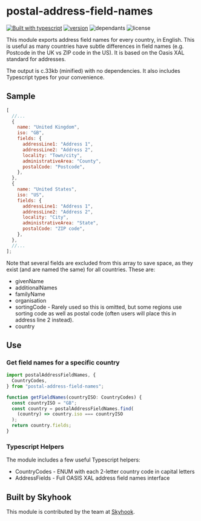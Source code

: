 # postal-address-field-names

[![Built with
typescript](https://badgen.net/badge/icon/typescript?icon=typescript&label)](https://www.typescriptlang.org/)
[![version](https://badgen.net/npm/v/postal-address-field-names)](https://www.npmjs.com/package/postal-address-field-names)
![dependants](https://badgen.net/npm/dependents/postal-address-field-names) ![license](https://badgen.net/npm/license/postal-address-field-names)

This module exports address field names for every country, in English. This is
useful as many countries have subtle differences in field names (e.g. Postcode
in the UK vs ZIP code in the US). It is based on the Oasis XAL standard for addresses.

The output is c.33kb (minified) with no dependencies. It also includes
Typescript types for your convenience.

## Sample

```javascript
[
  //...
  {
    name: "United Kingdom",
    iso: "GB",
    fields: {
      addressLine1: "Address 1",
      addressLine2: "Address 2",
      locality: "Town/city",
      administrativeArea: "County",
      postalCode: "Postcode",
    },
  },
  {
    name: "United States",
    iso: "US",
    fields: {
      addressLine1: "Address 1",
      addressLine2: "Address 2",
      locality: "City",
      administrativeArea: "State",
      postalCode: "ZIP code",
    },
  },
  //...
];
```

Note that several fields are excluded from this array to save space, as they
exist (and are named the same) for all countries. These are:

- givenName
- additionalNames
- familyName
- organisation
- sortingCode - Rarely used so this is omitted, but some regions use sorting
  code as well as postal code (often users will place this in address line 2 instead).
- country

## Use

### Get field names for a specific country

```typescript
import postalAddressFieldNames, {
  CountryCodes,
} from "postal-address-field-names";

function getFieldNames(countryISO: CountryCodes) {
  const countryISO = "GB";
  const country = postalAddressFieldNames.find(
    (country) => country.iso === countryISO
  );
  return country.fields;
}
```

### Typescript Helpers

The module includes a few useful Typescript helpers:

- CountryCodes - ENUM with each 2-letter country code in capital letters
- AddressFields - Full OASIS XAL address field names interface

## Built by Skyhook

This module is contributed by the team at [Skyhook](https://www.skyhookadventure.com/).
